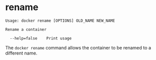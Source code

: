 <!--[metadata]>
+++
title = "rename"
description = "The rename command description and usage"
keywords = ["rename, docker, container"]
[menu.main]
parent = "smn_cli"
+++
<![end-metadata]-->

# rename

    Usage: docker rename [OPTIONS] OLD_NAME NEW_NAME

    Rename a container

      --help=false    Print usage

The `docker rename` command allows the container to be renamed to a different name.
